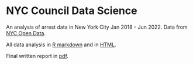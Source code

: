 # NYC Council Data Science

An analysis of arrest data in New York City Jan 2018 - Jun 2022. Data from [NYC Open Data](https://data.cityofnewyork.us/Public-Safety/NYPD-Arrests-Data-Historic-/8h9b-rp9u).

All data analysis in [R markdown](main.Rmd) and in [HTML](main.html).

Final written report in [pdf](report.pdf).
